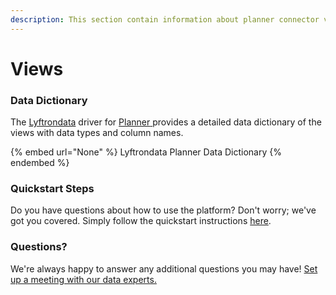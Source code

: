```yaml
---
description: This section contain information about planner connector views information
---
```


# Views

### Data Dictionary

The [Lyftrondata](https://www.lyftrondata.com/) driver for [Planner](None/)[ ](https://www.lyftrondata.com/integration/planner/)provides a detailed data dictionary of the views with data types and column names.

{% embed url="None" %}
Lyftrondata Planner Data Dictionary
{% endembed %}

### Quickstart Steps

Do you have questions about how to use the platform? Don't worry; we've got you covered. Simply follow the quickstart instructions [here](../README.md).

### Questions? <a href="#questions" id="questions"></a>

We're always happy to answer any additional questions you may have! [Set up a meeting with our data experts.](https://www.lyftrondata.com/book-a-meeting/)


